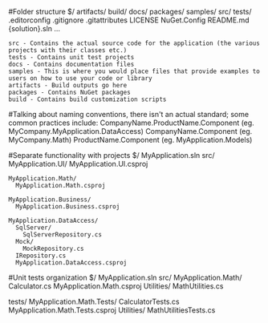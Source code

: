 
#Folder structure 
$/
    artifacts/
    build/
    docs/
    packages/
    samples/
    src/
    tests/
    .editorconfig
    .gitignore
    .gitattributes
    LICENSE
    NuGet.Config
    README.md
    {solution}.sln
    ...


    src - Contains the actual source code for the application (the various projects with their classes etc.)
    tests - Contains unit test projects
    docs - Contains documentation files
    samples - This is where you would place files that provide examples to users on how to use your code or library
    artifacts - Build outputs go here
    packages - Contains NuGet packages
    build - Contains build customization scripts

#Talking about naming conventions, there isn't an actual standard; some common practices include:
    CompanyName.ProductName.Component (eg. MyCompany.MyApplication.DataAccess)
    CompanyName.Component (eg. MyCompany.Math)
    ProductName.Component (eg. MyApplication.Models)

#Separate functionality with projects
$/
  MyApplication.sln
  src/
    MyApplication.UI/
      MyApplication.UI.csproj

    MyApplication.Math/
      MyApplication.Math.csproj

    MyApplication.Business/
      MyApplication.Business.csproj

    MyApplication.DataAccess/
      SqlServer/
        SqlServerRepository.cs
      Mock/
        MockRepository.cs
      IRepository.cs
      MyApplication.DataAccess.csproj

#Unit tests organization
$/
  MyApplication.sln
  src/
    MyApplication.Math/
      Calculator.cs
      MyApplication.Math.csproj
      Utilities/
        MathUtilities.cs

  tests/
    MyApplication.Math.Tests/
      CalculatorTests.cs
      MyApplication.Math.Tests.csproj
      Utilities/
        MathUtilitiesTests.cs
